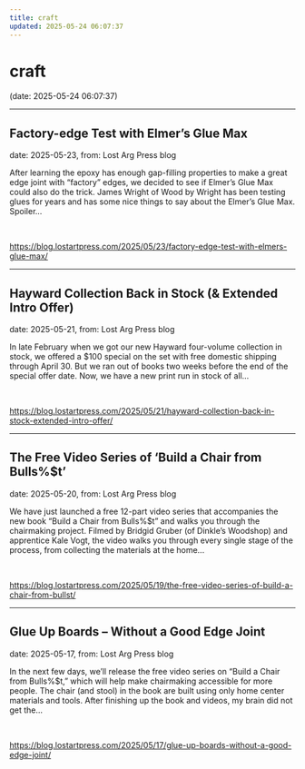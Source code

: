 ```yaml
---
title: craft
updated: 2025-05-24 06:07:37
---
```


# craft

(date: 2025-05-24 06:07:37)

---

## Factory-edge Test with Elmer’s Glue Max

date: 2025-05-23, from: Lost Arg Press blog

After learning the epoxy has enough gap-filling properties to make a great edge joint with &#8220;factory&#8221; edges, we decided to see if Elmer&#8217;s Glue Max could also do the trick. James Wright of Wood by Wright has been testing glues for years and has some nice things to say about the Elmer&#8217;s Glue Max. Spoiler... 

<br> 

<https://blog.lostartpress.com/2025/05/23/factory-edge-test-with-elmers-glue-max/>

---

## Hayward Collection Back in Stock (& Extended Intro Offer)

date: 2025-05-21, from: Lost Arg Press blog

In late February when we got our new Hayward four-volume collection in stock, we offered a $100 special on the set with free domestic shipping through April 30. But we ran out of books two weeks before the end of the special offer date. Now, we have a new print run in stock of all... 

<br> 

<https://blog.lostartpress.com/2025/05/21/hayward-collection-back-in-stock-extended-intro-offer/>

---

## The Free Video Series of ‘Build a Chair from Bulls%$t’

date: 2025-05-20, from: Lost Arg Press blog

We have just launched a free 12-part video series that accompanies the new book “Build a Chair from Bulls%$t” and walks you through the chairmaking project. Filmed by Bridgid Gruber (of Dinkle’s Woodshop) and apprentice Kale Vogt, the video walks you through every single stage of the process, from collecting the materials at the home... 

<br> 

<https://blog.lostartpress.com/2025/05/19/the-free-video-series-of-build-a-chair-from-bullst/>

---

## Glue Up Boards – Without a Good Edge Joint

date: 2025-05-17, from: Lost Arg Press blog

In the next few days, we’ll release the free video series on “Build a Chair from Bulls%$t,” which will help make chairmaking accessible for more people. The chair (and stool) in the book are built using only home center materials and tools. After finishing up the book and videos, my brain did not get the... 

<br> 

<https://blog.lostartpress.com/2025/05/17/glue-up-boards-without-a-good-edge-joint/>

